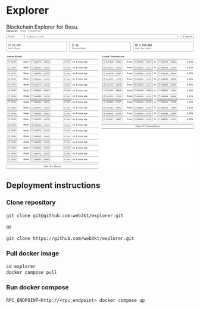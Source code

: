# Explorer

Blockchain Explorer for Besu.
![Dashboard](./image/dashboard.png "Dashboard")

## Deployment instructions

### Clone repository

```shell
git clone git@github.com:web3kt/explorer.git
```

or

```shell
git clone https://github.com/web3kt/explorer.git
```

### Pull docker image

```shell
cd explorer
docker compose pull
```

### Run docker compose

```shell
RPC_ENDPOINT=http://<rpc_endpoint> docker compose up
```
